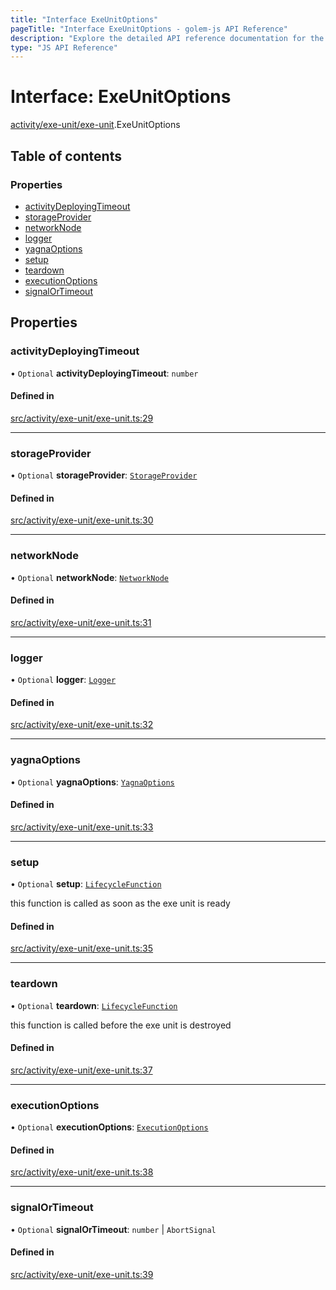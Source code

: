 ```yaml
---
title: "Interface ExeUnitOptions"
pageTitle: "Interface ExeUnitOptions - golem-js API Reference"
description: "Explore the detailed API reference documentation for the Interface ExeUnitOptions within the golem-js SDK for the Golem Network."
type: "JS API Reference"
---
```

# Interface: ExeUnitOptions

[activity/exe-unit/exe-unit](../modules/activity_exe_unit_exe_unit).ExeUnitOptions

## Table of contents

### Properties

- [activityDeployingTimeout](activity_exe_unit_exe_unit.ExeUnitOptions#activitydeployingtimeout)
- [storageProvider](activity_exe_unit_exe_unit.ExeUnitOptions#storageprovider)
- [networkNode](activity_exe_unit_exe_unit.ExeUnitOptions#networknode)
- [logger](activity_exe_unit_exe_unit.ExeUnitOptions#logger)
- [yagnaOptions](activity_exe_unit_exe_unit.ExeUnitOptions#yagnaoptions)
- [setup](activity_exe_unit_exe_unit.ExeUnitOptions#setup)
- [teardown](activity_exe_unit_exe_unit.ExeUnitOptions#teardown)
- [executionOptions](activity_exe_unit_exe_unit.ExeUnitOptions#executionoptions)
- [signalOrTimeout](activity_exe_unit_exe_unit.ExeUnitOptions#signalortimeout)

## Properties

### activityDeployingTimeout

• `Optional` **activityDeployingTimeout**: `number`

#### Defined in

[src/activity/exe-unit/exe-unit.ts:29](https://github.com/golemfactory/golem-js/blob/570126bc/src/activity/exe-unit/exe-unit.ts#L29)

___

### storageProvider

• `Optional` **storageProvider**: [`StorageProvider`](shared_storage_provider.StorageProvider)

#### Defined in

[src/activity/exe-unit/exe-unit.ts:30](https://github.com/golemfactory/golem-js/blob/570126bc/src/activity/exe-unit/exe-unit.ts#L30)

___

### networkNode

• `Optional` **networkNode**: [`NetworkNode`](../classes/network_node.NetworkNode)

#### Defined in

[src/activity/exe-unit/exe-unit.ts:31](https://github.com/golemfactory/golem-js/blob/570126bc/src/activity/exe-unit/exe-unit.ts#L31)

___

### logger

• `Optional` **logger**: [`Logger`](shared_utils_logger_logger.Logger)

#### Defined in

[src/activity/exe-unit/exe-unit.ts:32](https://github.com/golemfactory/golem-js/blob/570126bc/src/activity/exe-unit/exe-unit.ts#L32)

___

### yagnaOptions

• `Optional` **yagnaOptions**: [`YagnaOptions`](../modules/shared_yagna_yagnaApi#yagnaoptions)

#### Defined in

[src/activity/exe-unit/exe-unit.ts:33](https://github.com/golemfactory/golem-js/blob/570126bc/src/activity/exe-unit/exe-unit.ts#L33)

___

### setup

• `Optional` **setup**: [`LifecycleFunction`](../modules/activity_exe_unit_exe_unit#lifecyclefunction)

this function is called as soon as the exe unit is ready

#### Defined in

[src/activity/exe-unit/exe-unit.ts:35](https://github.com/golemfactory/golem-js/blob/570126bc/src/activity/exe-unit/exe-unit.ts#L35)

___

### teardown

• `Optional` **teardown**: [`LifecycleFunction`](../modules/activity_exe_unit_exe_unit#lifecyclefunction)

this function is called before the exe unit is destroyed

#### Defined in

[src/activity/exe-unit/exe-unit.ts:37](https://github.com/golemfactory/golem-js/blob/570126bc/src/activity/exe-unit/exe-unit.ts#L37)

___

### executionOptions

• `Optional` **executionOptions**: [`ExecutionOptions`](activity_exe_script_executor.ExecutionOptions)

#### Defined in

[src/activity/exe-unit/exe-unit.ts:38](https://github.com/golemfactory/golem-js/blob/570126bc/src/activity/exe-unit/exe-unit.ts#L38)

___

### signalOrTimeout

• `Optional` **signalOrTimeout**: `number` \| `AbortSignal`

#### Defined in

[src/activity/exe-unit/exe-unit.ts:39](https://github.com/golemfactory/golem-js/blob/570126bc/src/activity/exe-unit/exe-unit.ts#L39)
